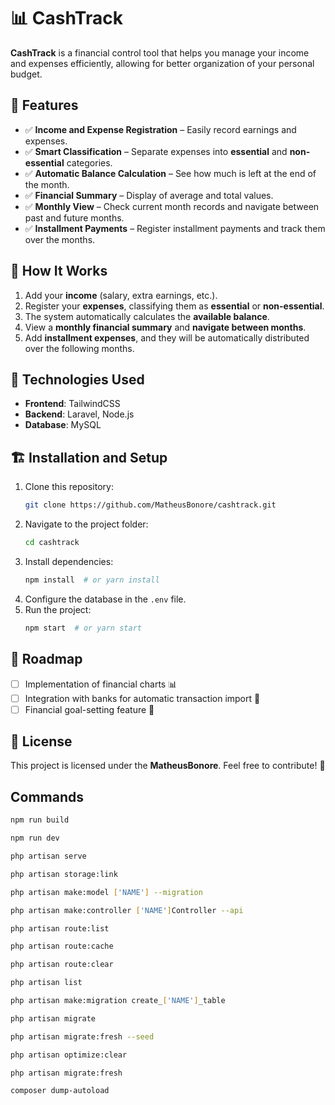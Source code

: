 # 📊 CashTrack

**CashTrack** is a financial control tool that helps you manage your income and expenses efficiently, allowing for
better organization of your personal budget.

## 🚀 Features

- ✅ **Income and Expense Registration** – Easily record earnings and expenses.
- ✅ **Smart Classification** – Separate expenses into **essential** and **non-essential** categories.
- ✅ **Automatic Balance Calculation** – See how much is left at the end of the month.
- ✅ **Financial Summary** – Display of average and total values.
- ✅ **Monthly View** – Check current month records and navigate between past and future months.
- ✅ **Installment Payments** – Register installment payments and track them over the months.

## 📌 How It Works

1. Add your **income** (salary, extra earnings, etc.).
2. Register your **expenses**, classifying them as **essential** or **non-essential**.
3. The system automatically calculates the **available balance**.
4. View a **monthly financial summary** and **navigate between months**.
5. Add **installment expenses**, and they will be automatically distributed over the following months.

## 🔧 Technologies Used

- **Frontend**: TailwindCSS
- **Backend**: Laravel, Node.js
- **Database**: MySQL

## 🏗️ Installation and Setup

1. Clone this repository:
   ```bash
   git clone https://github.com/MatheusBonore/cashtrack.git
   ```
2. Navigate to the project folder:
   ```bash
   cd cashtrack
   ```
3. Install dependencies:
   ```bash
   npm install  # or yarn install
   ```
4. Configure the database in the `.env` file.
5. Run the project:
    ```bash
   npm start  # or yarn start
   ```

## 📌 Roadmap

- [ ] Implementation of financial charts 📊
- [ ] Integration with banks for automatic transaction import 🏦
- [ ] Financial goal-setting feature 🎯

## 📝 License

This project is licensed under the **MatheusBonore**. Feel free to contribute! 🚀

## Commands
```bash
npm run build
```

```bash
npm run dev
```

```bash
php artisan serve
```

```bash
php artisan storage:link
```

```bash
php artisan make:model ['NAME'] --migration
```

```bash
php artisan make:controller ['NAME']Controller --api
```

```bash
php artisan route:list
```

```bash
php artisan route:cache
```

```bash
php artisan route:clear
```

```bash
php artisan list
```

```bash
php artisan make:migration create_['NAME']_table
```

```bash
php artisan migrate
```

```bash
php artisan migrate:fresh --seed
```

```bash
php artisan optimize:clear
```

```bash
php artisan migrate:fresh
```

```bash
composer dump-autoload
```
